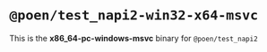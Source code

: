 # `@poen/test_napi2-win32-x64-msvc`

This is the **x86_64-pc-windows-msvc** binary for `@poen/test_napi2`
